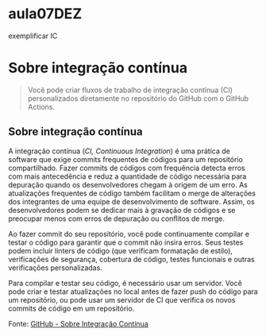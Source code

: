 # aula07DEZ
exemplificar IC

# **Sobre integração contínua**
> Você pode criar fluxos de trabalho de integração contínua (CI) personalizados diretamente no repositório do GitHub com o GitHub Actions.

## **Sobre integração contínua**

A integração contínua (*CI, Continuous Integration*) é uma prática de software que exige commits frequentes de códigos para um repositório compartilhado. Fazer commits de códigos com frequência detecta erros com mais antecedência e reduz a quantidade de código necessária para depuração quando os desenvolvedores chegam à origem de um erro. As atualizações frequentes de código também facilitam o merge de alterações dos integrantes de uma equipe de desenvolvimento de software. Assim, os desenvolvedores podem se dedicar mais à gravação de códigos e se preocupar menos com erros de depuração ou conflitos de merge.

Ao fazer commit do seu repositório, você pode continuamente compilar e testar o código para garantir que o commit não insira erros. Seus testes podem incluir linters de código (que verificam formatação de estilo), verificações de segurança, cobertura de código, testes funcionais e outras verificações personalizadas.

Para compilar e testar seu código, é necessário usar um servidor. Você pode criar e testar atualizações no local antes de fazer push do código para um repositório, ou pode usar um servidor de CI que verifica os novos commits de código em um repositório.

Fonte: [GitHub - Sobre Integração Contínua](https://docs.github.com/pt/actions/automating-builds-and-tests/about-continuous-integration)

